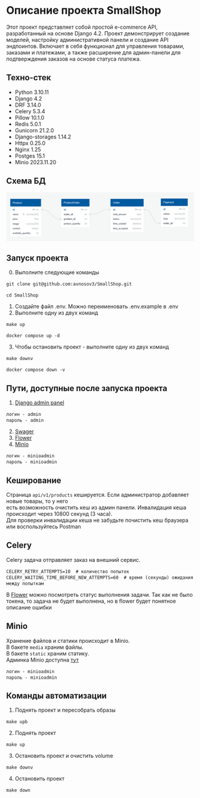 # Описание проекта SmallShop

Этот проект представляет собой простой e-commerce API, разработанный на основе Django 4.2. Проект демонстрирует создание моделей, настройку административной панели и создание API эндпоинтов. Включает в себя функционал для управления товарами, заказами и платежами, а также расширение для админ-панели для подтверждения заказов на основе статуса платежа. 

## Техно-стек

* Python 3.10.11
* Django 4.2
* DRF 3.14.0
* Celery 5.3.4
* Pillow 10.1.0
* Redis 5.0.1
* Gunicorn 21.2.0
* Django-storages 1.14.2
* Httpx 0.25.0
* Nginx 1.25
* Postges 15.1
* Minio 2023.11.20

## Схема БД

[![SmallShop DB](docs/tabels.png)](https://github.com/avnosov3/SmallShop)

## Запуск проекта
0. Выполните следующие команды
```
git clone git@github.com:avnosov3/SmallShop.git
```
```
cd SmallShop
```
1. Создайте файл .env. Можно переименовать .env.example в .env
2. Выполните одну из двух команд
```shell
make up
```
```shell
docker compose up -d
```
3. Чтобы остановить проект - выполните одну из двух команд
```shell
make downv
```
```shell
docker compose down -v
```

## Пути, доступные после запуска проекта

1. [Django admin panel](http://localhost/admin/)
```
логин - admin
пароль - admin
```
2. [Swager](http://localhost/api/v1/swagger/)
3. [Flower](http://localhost/flower/)
4. [Minio](http://localhost:9000/)
```
логин - minioadmin
пароль - minioadmin
```

## Кеширование

Страница `api/v1/products` кешируется. Eсли администратор добавляет новые товары, то у него  
есть возможность очистить кеш из админ панели. Инвалидация кеша происходит через 10800 секунд (3 часа).  
Для проверки инвалидации кеша не забудьте почистить кеш браузера или воспользуйтесь Postman

## Celery

Celery задача отправляет заказ на внешний сервис.
```
CELERY_RETRY_ATTEMPTS=10  # количество попыток
CELERY_WAITING_TIME_BEFORE_NEW_ATTEMPTS=60  # время (секунды) ожидания между попыткам
```
В [Flower](http://localhost/flower/) можно посмотреть статус выполнения задачи. Так как не было  
токена, то задача не будет выполнена, но в flower будет понятное описание ошибки

## Minio

Хранение файлов и статики происходит в Minio.  
В бакете `media` храним файлы.  
В бакете `static` храним статику.  
Админка Minio доступна [тут](http://localhost:9000/)
```
логин - minioadmin
пароль - minioadmin
```

## Команды автоматизации

1. Поднять проект и пересобрать образы
```shell
make upb
```

2. Поднять проект
```shell
make up
```

3. Остановить проект и очистить volume
```shell
make downv
```

4. Остановить проект
```shell
make down
```
